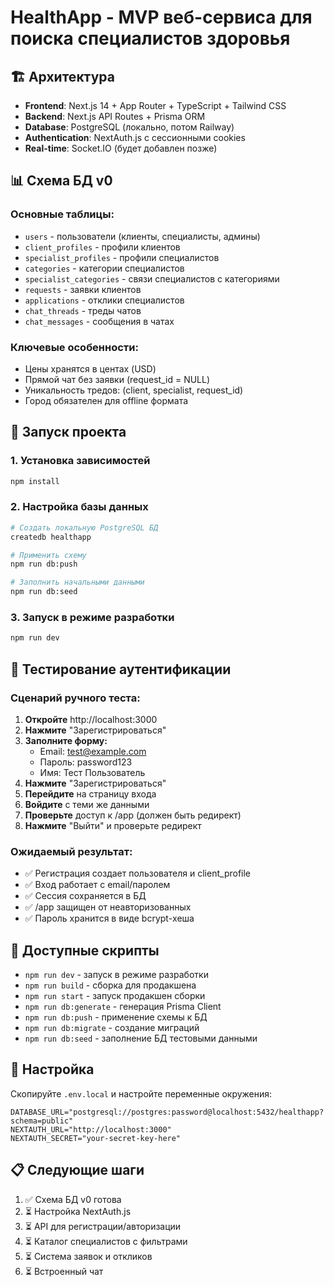 # HealthApp - MVP веб-сервиса для поиска специалистов здоровья

## 🏗️ Архитектура

- **Frontend**: Next.js 14 + App Router + TypeScript + Tailwind CSS
- **Backend**: Next.js API Routes + Prisma ORM
- **Database**: PostgreSQL (локально, потом Railway)
- **Authentication**: NextAuth.js с сессионными cookies
- **Real-time**: Socket.IO (будет добавлен позже)

## 📊 Схема БД v0

### Основные таблицы:
- `users` - пользователи (клиенты, специалисты, админы)
- `client_profiles` - профили клиентов
- `specialist_profiles` - профили специалистов
- `categories` - категории специалистов
- `specialist_categories` - связи специалистов с категориями
- `requests` - заявки клиентов
- `applications` - отклики специалистов
- `chat_threads` - треды чатов
- `chat_messages` - сообщения в чатах

### Ключевые особенности:
- Цены хранятся в центах (USD)
- Прямой чат без заявки (request_id = NULL)
- Уникальность тредов: (client, specialist, request_id)
- Город обязателен для offline формата

## 🚀 Запуск проекта

### 1. Установка зависимостей
```bash
npm install
```

### 2. Настройка базы данных
```bash
# Создать локальную PostgreSQL БД
createdb healthapp

# Применить схему
npm run db:push

# Заполнить начальными данными
npm run db:seed
```

### 3. Запуск в режиме разработки
```bash
npm run dev
```

## 🧪 Тестирование аутентификации

### Сценарий ручного теста:

1. **Откройте** http://localhost:3000
2. **Нажмите** "Зарегистрироваться"
3. **Заполните форму:**
   - Email: test@example.com
   - Пароль: password123
   - Имя: Тест Пользователь
4. **Нажмите** "Зарегистрироваться"
5. **Перейдите** на страницу входа
6. **Войдите** с теми же данными
7. **Проверьте** доступ к /app (должен быть редирект)
8. **Нажмите** "Выйти" и проверьте редирект

### Ожидаемый результат:
- ✅ Регистрация создает пользователя и client_profile
- ✅ Вход работает с email/паролем
- ✅ Сессия сохраняется в БД
- ✅ /app защищен от неавторизованных
- ✅ Пароль хранится в виде bcrypt-хеша

## 📝 Доступные скрипты

- `npm run dev` - запуск в режиме разработки
- `npm run build` - сборка для продакшена
- `npm run start` - запуск продакшен сборки
- `npm run db:generate` - генерация Prisma Client
- `npm run db:push` - применение схемы к БД
- `npm run db:migrate` - создание миграций
- `npm run db:seed` - заполнение БД тестовыми данными

## 🔧 Настройка

Скопируйте `.env.local` и настройте переменные окружения:

```env
DATABASE_URL="postgresql://postgres:password@localhost:5432/healthapp?schema=public"
NEXTAUTH_URL="http://localhost:3000"
NEXTAUTH_SECRET="your-secret-key-here"
```

## 📋 Следующие шаги

1. ✅ Схема БД v0 готова
2. ⏳ Настройка NextAuth.js
3. ⏳ API для регистрации/авторизации
4. ⏳ Каталог специалистов с фильтрами
5. ⏳ Система заявок и откликов
6. ⏳ Встроенный чат